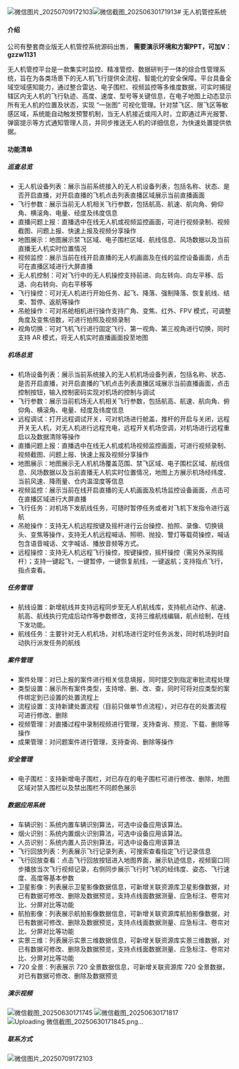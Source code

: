 ![微信图片_20250709172103](https://github.com/user-attachments/assets/ac7ce392-ea8e-488c-ad7f-cc1662117c09)![微信截图_20250630171913](https://github.com/user-attachments/assets/096aa6eb-e743-42a8-8394-edc19db88d87)# 无人机管控系统

#### 介绍
公司有整套商业版无人机管控系统源码出售， **需要演示环境和方案PPT，可加V：gzzw1131** 

无人机管控平台是一款集实时监控、精准管控、数据研判于一体的综合性管理系统，旨在为各类场景下的无人机飞行提供全流程、智能化的安全保障。​
平台具备全域空域感知能力，通过整合雷达、电子围栏、视频监控等多维度数据，可实时捕捉辖区内无人机的飞行轨迹、高度、速度、型号等关键信息，在电子地图上动态显示所有无人机的位置及状态，实现 “一张图” 可视化管理。针对禁飞区、限飞区等敏感区域，系统能自动触发预警机制，当无人机接近或闯入时，立即通过声光报警、弹窗提示等方式通知管理人员，并同步推送无人机的详细信息，为快速处置提供依据。

#### 功能清单

##### 巡查总览
- 无人机设备列表：展示当前系统接入的无人机设备列表，包括名称、状态、是否开启直播，对开启直播的飞机点击列表直播区域展示当前直播画面
- 飞行参数：展示当前无人机相关飞行参数，包括航高、航速、航向角、俯仰角、横滚角、电量、经度及纬度信息
- 直播问题上报：直播选中在线无人机或视频监控画面，可进行视频录制、视频截图、问题上报、快速上报及视频分享操作
- 地图展示：地图展示禁飞区域、电子围栏区域、航线信息、风场数据以及当前直播无人机实时位置情况
- 视频监控：展示当前在线开启直播的无人机画面及在线的监控设备画面，点击可在直播区域进行大屏直播
- 无人机控制：可对飞行中的无人机操控支持前进、向左转向、向左平移、后退、向右转向、向右平移等
- 飞行操控：可对无人机进行开始任务、起飞、降落、强制降落、恢复航线、结束、暂停、返航等操作
- 吊舱操作：可对吊舱相机进行操作支持广角、变焦、红外、FPV 模式，可调整角度及变焦倍数，可进行拍照及视频录制
- 视角切换：可对飞机飞行进行固定飞行、第一视角、第三视角进行切换，同时支持 AR 模式，将无人机实时直播画面投至地图


##### 机场总览
- 机场设备列表：展示当前系统接入的无人机机场设备列表，包括名称、状态、是否开启直播，对开启直播的飞机点击列表直播区域展示当前直播画面，点击控制按钮，输入控制密码实现对机场的控制与调试
- 飞行参数：展示当前机场无人机相关飞行参数，包括航高、航速、航向角、俯仰角、横滚角、电量、经度及纬度信息
- 远程调试：打开远程调试开关，可对机场进行舱盖，推杆的开启与关闭，远程开关无人机，对无人机进行远程充电，远程开关机场空调，对机场进行远程重启以及数据清除等操作
- 直播问题上报：直播选中在线无人机或机场视频监控画面，可进行视频录制、视频截图、问题上报、快速上报及视频分享操作
- 地图展示：地图展示无人机机场覆盖范围、禁飞区域、电子围栏区域、航线信息、风场数据以及当前直播无人机实时位置情况，地图上方展示机场经纬度、当前风速、降雨量、仓内温湿度等信息
- 视频监控：展示当前在线开启直播的无人机画面及机场监控设备画面，点击可在直播区域进行大屏直播
- 飞行任务：对机场下发航线任务，可随时暂停任务或者对飞机下发指令进行返航
- 吊舱操作：支持无人机远程按键及摇杆进行云台操控、拍照、录像、切换镜头、变焦等操作，支持无人机远程喊话、照明、抛投、警灯等载荷操控，喊话包含语音喊话、文字喊话、播放音频等方式。
- 远程操控：支持无人机远程飞行操控，按键操控，摇杆操控（需另外采购摇杆）；支持一键起飞，一键暂停，一键恢复航线，一键返航；支持指点飞行，指点查看。


##### 任务管理
- 航线设置：新增航线并支持远程同步至无人机航线库，支持航点动作、航速、航高、航线执行完成后动作等参数修改，支持三维航线编辑，航点绘制，在线下发功能。
- 航线任务：主要针对无人机机场，对机场进行定时任务派发，同时机场到时自动执行派发任务的航线


##### 案件管理
- 案件处理：对已上报的案件进行相关信息填报，同时提交到指定审批流程处理
- 类型设置：展示所有案件类型，支持增、删、改、查，同时可将对应类型的案件绑定到已设置的处置流程上
- 流程设置：支持新建处置流程（目前只做单节点流程），对已存在的处置流程可进行修改、删除
- 视频管理：对直播过程中录制视频进行管理，支持查询、预览、下载、删除等操作
- 成果管理：对问题案件进行管理，支持查询、删除等操作


##### 安全管理
- 电子围栏：支持新增电子围栏，对已存在的电子围栏可进行修改、删除，地图区域对禁入围栏以及禁出围栏不同颜色展示

##### 数据应用系统
- 车辆识别：系统内置车辆识别算法，可选中设备应用该算法。
- 烟火识别：系统内置烟火识别算法，可选中设备应用该算法。
- 人员识别：系统内置人员识别算法，可选中设备应用该算法
- 飞行回放列表：列表展示飞行记录列表，可搜索查看指定飞行记录信息
- 飞行回放查看：点击飞行回放按钮进入地图界面，展示轨迹信息，视频窗口同步播放当次飞行视频记录，右侧同步展示飞行时飞机的经纬度、姿态、飞行速度、高度等基本参数
- 卫星影像：列表展示卫星影像数据信息，可新增关联资源库卫星影像数据，对已有数据可修改、删除及数据预览，支持点线面数据测量、应急标注、卷帘对比、分屏对比等功能
- 航拍影像：列表展示航拍影像数据信息，可新增关联资源库航拍影像数据，对已有数据可修改、删除及数据预览，支持点线面数据测量、应急标注、卷帘对比、分屏对比等功能
- 实景三维：列表展示实景三维数据信息，可新增关联资源库实景三维数据，对已有数据可修改、删除及数据预览，支持点线面数据测量、应急标注、卷帘对比、分屏对比等功能
- 720 全景：列表展示 720 全景数据信息，可新增关联资源库 720 全景数据，对已有数据可修改、删除及数据预览


##### 演示视频
![微信截图_20250630171745](https://github.com/user-attachments/assets/516d4af7-9131-46db-8c17-3bed44d9e7cd)
![微信截图_20250630171817](https://github.com/user-attachments/assets/e758d1e9-8864-4dcb-ae21-e869f3f71bcf)
![Uploading 微信截图_20250630171845.png…]()
##### 联系方式
![微信图片_20250709172103](https://github.com/user-attachments/assets/54014f0a-012b-41ff-aa47-2913124403cc)



